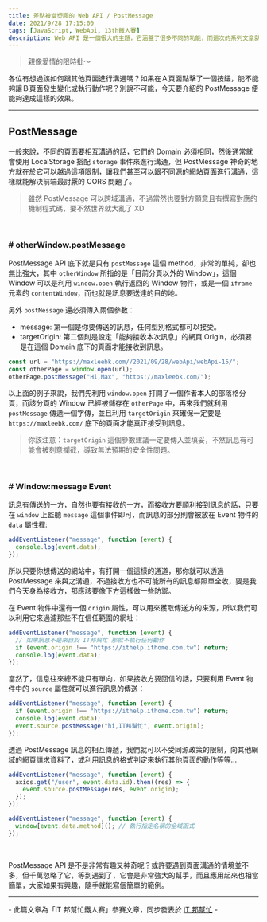 ```yaml
---
title: 差點被當塑膠的 Web API / PostMessage
date: 2021/9/28 17:15:00
tags: [JavaScript, WebApi, 13th鐵人賽]
description: Web API 是一個很大的主題，它涵蓋了很多不同的功能，而這次的系列文章就是想要介紹那些深埋在 window 裡，你不曾發覺或是常常遺忘的 API，或許在你開發網頁的過程中有遇過一些特殊需求，當下雖然用了一些管用手法解決，但看完這次的系列文章，你可能會有新的靈感或發現。
---
```


> 親像愛情的限時批～

各位有想過該如何跟其他頁面進行溝通嗎？如果在Ａ頁面點擊了一個按鈕，能不能夠讓Ｂ頁面發生變化或執行動作呢？別說不可能，今天要介紹的 PostMessage 便能夠達成這樣的效果。

---

## PostMessage

一般來說，不同的頁面要相互溝通的話，它們的 Domain 必須相同，然後通常就會使用 LocalStorage 搭配 `storage` 事件來進行溝通，但 PostMessage 神奇的地方就在於它可以越過這項限制，讓我們甚至可以跟不同源的網站頁面進行溝通，這樣就能解決前端最討厭的 CORS 問題了。

> 雖然 PostMessage 可以跨域溝通，不過當然也要對方願意且有撰寫對應的機制程式碼，要不然世界就大亂了 XD

<br/>

### # otherWindow.postMessage

PostMessage API 底下就是只有 `postMessage` 這個 method，非常的單純，卻也無比強大，其中 `otherWindow` 所指的是「目前分頁以外的 Window」，這個 Window 可以是利用 `window.open` 執行返回的 Window 物件，或是一個 `iframe` 元素的 `contentWindow`，而也就是訊息要送達的目的地。

另外 `postMessage` 還必須傳入兩個參數：

- message: 第一個是你要傳送的訊息，任何型別格式都可以接受。
- targetOrigin: 第二個則是設定「能夠接收本次訊息」的網頁 Origin，必須要是在這個 Domain 底下的頁面才能接收到訊息。

```javascript
const url = "https://maxleebk.com//2021/09/28/webApi/webApi-15/";
const otherPage = window.open(url);
otherPage.postMessage("Hi,Max", "https://maxleebk.com/");
```

以上面的例子來說，我們先利用 `window.open` 打開了一個作者本人的部落格分頁，而該分頁的 Window 已經被儲存在 `otherPage` 中，再來我們就利用 `postMessage` 傳遞一個字傳，並且利用 `targetOrigin` 來確保一定要是 `https://maxleebk.com/` 底下的頁面才能真正接受到訊息。

> 你該注意：`targetOrigin` 這個參數建議一定要傳入並填妥，不然訊息有可能會被刻意攔截，導致無法預期的安全性問題。

<br/>

### # Window:message Event

訊息有傳送的一方，自然也要有接收的一方，而接收方要順利接到訊息的話，只要在 `window` 上監聽 `message` 這個事件即可，而訊息的部分則會被放在 Event 物件的 `data` 屬性裡:

```javascript
addEventListener("message", function (event) {
  console.log(event.data);
});
```

所以只要你想傳送的網站中，有打開一個這樣的通道，那你就可以透過 PostMessage 來與之溝通，不過接收方也不可能所有的訊息都照單全收，要是我們今天身為接收方，那應該要像下方這樣做一些防禦。

在 Event 物件中還有一個 `origin` 屬性，可以用來獲取傳送方的來源，所以我們可以利用它來過濾那些不在信任範圍的網址：

```javascript
addEventListener("message", function (event) {
  // 如果訊息不是來自於 IT邦幫忙 那就不執行任何動作
  if (event.origin !== "https://ithelp.ithome.com.tw") return;
  console.log(event.data);
});
```

當然了，信息往來總不能只有單向，如果接收方要回信的話，只要利用 Event 物件中的 `source` 屬性就可以進行訊息的傳送：

```javascript
addEventListener("message", function (event) {
  if (event.origin !== "https://ithelp.ithome.com.tw") return;
  console.log(event.data);
  event.source.postMessage("hi,IT邦幫忙", event.origin);
});
```

透過 PostMessage 訊息的相互傳遞，我們就可以不受同源政策的限制，向其他網域的網頁請求資料了，或利用訊息的格式判定來執行其他頁面的動作等等...

```javascript
addEventListener("message", function (event) {
  axios.get("/user", event.data.id).then((res) => {
    event.source.postMessage(res, event.origin);
  });
});

addEventListener("message", function (event) {
  window[event.data.method](); // 執行指定名稱的全域函式
});
```

<br/>

PostMessage API 是不是非常有趣又神奇呢？或許要遇到頁面溝通的情境並不多，但千萬忽略了它，等到遇到了，它會是非常強大的幫手，而且應用起來也相當簡單，大家如果有興趣，隨手就能寫個簡單的範例。

---

\- 此篇文章為「iT 邦幫忙鐵人賽」參賽文章，同步發表於 [iT 邦幫忙](https://ithelp.ithome.com.tw/articles/10275491) -
